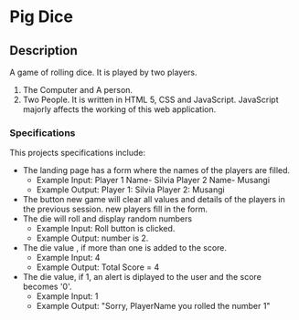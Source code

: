 # Pig Dice

## Description
   A game of rolling dice. It is played by two players.
   1. The Computer and A person.
   2. Two People.
   It is written in HTML 5, CSS and JavaScript. JavaScript majorly affects the working of this web application.

### Specifications
   This projects specifications include:
   * The landing page has a form where the names of the players are filled.
      - Example Input: Player 1 Name- Silvia
                       Player 2 Name- Musangi
      - Example Output: Player 1: Silvia
                        Player 2: Musangi
   * The button new game will clear all values and details of the players in the previous session. new players fill in the form.
   * The die will roll and display random numbers
      - Example Input: Roll button is clicked.
      - Example Output: number is 2.
   * The die value , if more than one is added to the score.
      - Example Input: 4
      - Example Output: Total Score = 4
   * The die value, if 1, an alert is diplayed to the user and the score becomes '0'.
      - Example Input: 1
      - Example Output: "Sorry, PlayerName you rolled the number 1"
